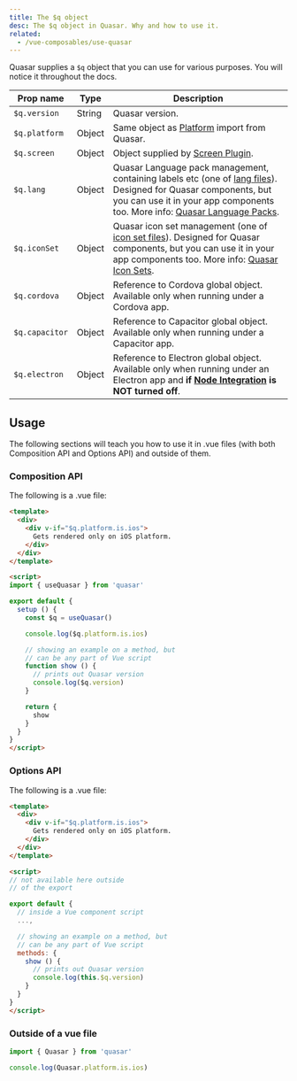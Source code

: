 ```yaml
---
title: The $q object
desc: The $q object in Quasar. Why and how to use it.
related:
  - /vue-composables/use-quasar
---
```


Quasar supplies a `$q` object that you can use for various purposes. You will notice it throughout the docs.

| Prop name | Type | Description |
| --- | --- | --- |
| `$q.version` | String | Quasar version. |
| `$q.platform` | Object | Same object as [Platform](/options/platform-detection) import from Quasar. |
| `$q.screen` | Object | Object supplied by [Screen Plugin](/options/screen-plugin). |
| `$q.lang` | Object | Quasar Language pack management, containing labels etc (one of [lang files](https://github.com/quasarframework/quasar/tree/vue3-work/ui/lang)). Designed for Quasar components, but you can use it in your app components too. More info: [Quasar Language Packs](/options/quasar-language-packs). |
| `$q.iconSet` | Object | Quasar icon set management (one of [icon set files](https://github.com/quasarframework/quasar/tree/vue3-work/ui/icon-set)). Designed for Quasar components, but you can use it in your app components too. More info: [Quasar Icon Sets](/options/quasar-icon-sets). |
| `$q.cordova` | Object | Reference to Cordova global object. Available only when running under a Cordova app. |
| `$q.capacitor` | Object | Reference to Capacitor global object. Available only when running under a Capacitor app. |
| `$q.electron` | Object | Reference to Electron global object. Available only when running under an Electron app and **if [Node Integration](/quasar-cli/developing-electron-apps/node-integration) is NOT turned off**. |

## Usage

The following sections will teach you how to use it in .vue files (with both Composition API and Options API) and outside of them.

### Composition API

The following is a .vue file:

```html
<template>
  <div>
    <div v-if="$q.platform.is.ios">
      Gets rendered only on iOS platform.
    </div>
  </div>
</template>

<script>
import { useQuasar } from 'quasar'

export default {
  setup () {
    const $q = useQuasar()

    console.log($q.platform.is.ios)

    // showing an example on a method, but
    // can be any part of Vue script
    function show () {
      // prints out Quasar version
      console.log($q.version)
    }

    return {
      show
    }
  }
}
</script>
```

### Options API

The following is a .vue file:

```html
<template>
  <div>
    <div v-if="$q.platform.is.ios">
      Gets rendered only on iOS platform.
    </div>
  </div>
</template>

<script>
// not available here outside
// of the export

export default {
  // inside a Vue component script
  ...,

  // showing an example on a method, but
  // can be any part of Vue script
  methods: {
    show () {
      // prints out Quasar version
      console.log(this.$q.version)
    }
  }
}
</script>
```

### Outside of a vue file

```js
import { Quasar } from 'quasar'

console.log(Quasar.platform.is.ios)
```
